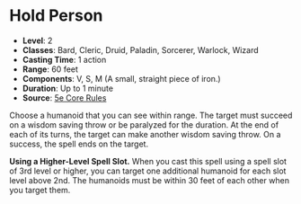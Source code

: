 # Hold Person

- **Level**: 2
- **Classes**: Bard, Cleric, Druid, Paladin, Sorcerer, Warlock, Wizard
- **Casting Time**: 1 action
- **Range**: 60 feet
- **Components**: V, S, M (A small, straight piece of iron.)
- **Duration**: Up to 1 minute
- **Source**: [5e Core Rules](http://dnd.wizards.com/articles/features/systems-reference-document-srd)

Choose a humanoid that you can see within range. The target must succeed on a wisdom saving throw or be paralyzed for the duration. At the end of each of its turns, the target can make another wisdom saving throw. On a success, the spell ends on the target.

**Using a Higher-Level Spell Slot.** When you cast this spell using a spell slot of 3rd level or higher, you can target one additional humanoid for each slot level above 2nd. The humanoids must be within 30 feet of each other when you target them.

